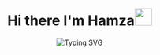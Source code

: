 <h1 align="center">Hi there I'm Hamza<img src="https://media.giphy.com/media/hvRJCLFzcasrR4ia7z/giphy.gif" width="35"></h1>

<p align="center">
 <a href="https://git.io/typing-svg"><img src="https://readme-typing-svg.herokuapp.com?font=Inter&size=29&pause=1000&color=89E6DF&center=true&vCenter=true&random=false&width=500&lines=Full+Stack+Web3+Engineer;Software+Engineer+%40DEVSiNC" alt="Typing SVG" /></a>
</p>
